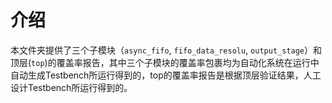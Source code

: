 # 介绍

本文件夹提供了三个子模块（`async_fifo`, `fifo_data_resolu`, `output_stage`）和顶层(`top`)的覆盖率报告，其中三个子模块的覆盖率包裹均为自动化系统在运行中自动生成Testbench所运行得到的，top的覆盖率报告是根据顶层验证结果，人工设计Testbench所运行得到的。